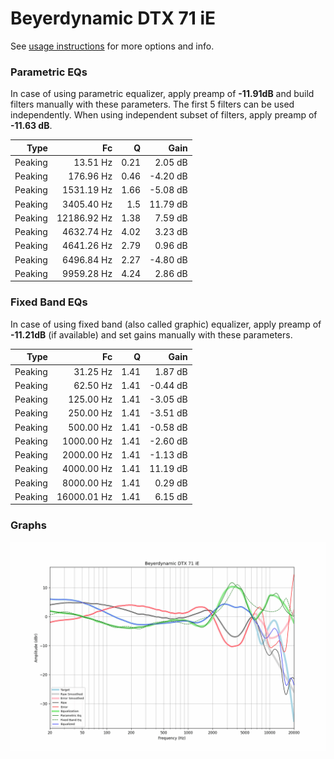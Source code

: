 # Beyerdynamic DTX 71 iE
See [usage instructions](https://github.com/jaakkopasanen/AutoEq#usage) for more options and info.

### Parametric EQs
In case of using parametric equalizer, apply preamp of **-11.91dB** and build filters manually
with these parameters. The first 5 filters can be used independently.
When using independent subset of filters, apply preamp of **-11.63 dB**.

| Type    | Fc          |    Q | Gain     |
|--------:|------------:|-----:|---------:|
| Peaking | 13.51 Hz    | 0.21 | 2.05 dB  |
| Peaking | 176.96 Hz   | 0.46 | -4.20 dB |
| Peaking | 1531.19 Hz  | 1.66 | -5.08 dB |
| Peaking | 3405.40 Hz  | 1.5  | 11.79 dB |
| Peaking | 12186.92 Hz | 1.38 | 7.59 dB  |
| Peaking | 4632.74 Hz  | 4.02 | 3.23 dB  |
| Peaking | 4641.26 Hz  | 2.79 | 0.96 dB  |
| Peaking | 6496.84 Hz  | 2.27 | -4.80 dB |
| Peaking | 9959.28 Hz  | 4.24 | 2.86 dB  |

### Fixed Band EQs
In case of using fixed band (also called graphic) equalizer, apply preamp of **-11.21dB**
(if available) and set gains manually with these parameters.

| Type    | Fc          |    Q | Gain     |
|--------:|------------:|-----:|---------:|
| Peaking | 31.25 Hz    | 1.41 | 1.87 dB  |
| Peaking | 62.50 Hz    | 1.41 | -0.44 dB |
| Peaking | 125.00 Hz   | 1.41 | -3.05 dB |
| Peaking | 250.00 Hz   | 1.41 | -3.51 dB |
| Peaking | 500.00 Hz   | 1.41 | -0.58 dB |
| Peaking | 1000.00 Hz  | 1.41 | -2.60 dB |
| Peaking | 2000.00 Hz  | 1.41 | -1.13 dB |
| Peaking | 4000.00 Hz  | 1.41 | 11.19 dB |
| Peaking | 8000.00 Hz  | 1.41 | 0.29 dB  |
| Peaking | 16000.01 Hz | 1.41 | 6.15 dB  |

### Graphs
![](./Beyerdynamic%20DTX%2071%20iE.png)